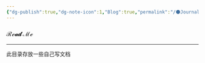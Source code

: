 ```yaml
---
{"dg-publish":true,"dg-note-icon":1,"Blog":true,"permalink":"/🌑Journal_手札/Journal_readme/","dgPassFrontmatter":true,"noteIcon":1,"created":"2024-08-24T23:03:54.803+08:00","updated":"2024-08-25T17:01:03.701+08:00"}
---
```


### ℛℯ𝒶𝒹 ℳℯ
--- 
此目录存放一些自己写文档
